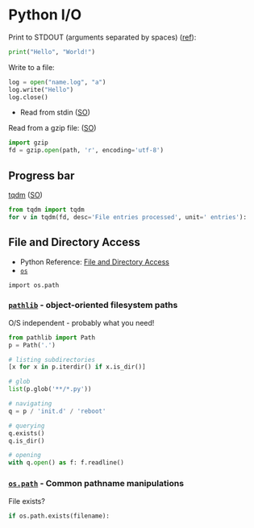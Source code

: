 # Python I/O

Print to STDOUT (arguments separated by spaces) ([ref](https://www.safaribooksonline.com/library/view/programming-in-python/9780321699909/ch01.html)):

```python
print("Hello", "World!")
```

Write to a file:

```python
log = open("name.log", "a")
log.write("Hello")
log.close()
```

* Read from stdin ([SO](https://stackoverflow.com/questions/1450393/how-do-you-read-from-stdin-in-python))

Read from a gzip file: ([SO](https://stackoverflow.com/a/30062604/125246))

```python
import gzip
fd = gzip.open(path, 'r', encoding='utf-8')
```

## Progress bar

[tqdm](https://github.com/tqdm/tqdm) ([SO](https://stackoverflow.com/a/26394657/125246))

```python
from tqdm import tqdm
for v in tqdm(fd, desc='File entries processed', unit=' entries'):
```

## File and Directory Access

* Python Reference: [File and Directory Access](https://docs.python.org/3/library/filesys.html)
* [`os`](https://docs.python.org/3/library/os.html#files-and-directories)

```import os.path```

### [`pathlib`](https://docs.python.org/3/library/pathlib.html#module-pathlib) - object-oriented filesystem paths

O/S independent - probably what you need!

```python
from pathlib import Path
p = Path('.')

# listing subdirectories
[x for x in p.iterdir() if x.is_dir()]

# glob
list(p.glob('**/*.py'))

# navigating
q = p / 'init.d' / 'reboot'

# querying
q.exists()
q.is_dir()

# opening
with q.open() as f: f.readline()
```

### [`os.path`](https://docs.python.org/3/library/os.path.html) - Common pathname manipulations

File exists?

```python
if os.path.exists(filename):
```

